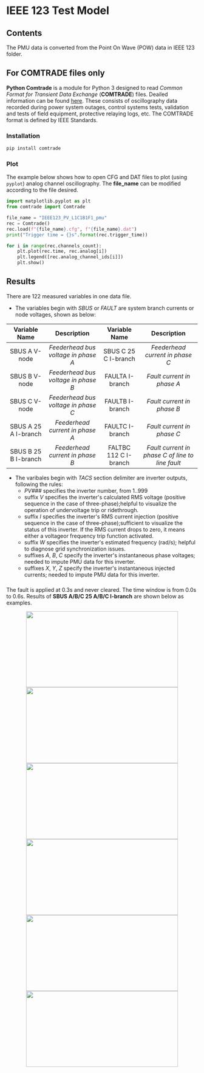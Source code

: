 # IEEE 123 Test Model
## Contents
The PMU data is converted from the Point On Wave (POW) data in IEEE 123 folder.

## For COMTRADE files only
**Python Comtrade** is a module for Python 3 designed to read *Common Format for Transient Data Exchange* (**COMTRADE**) files. Deailed information can be found [here](https://github.com/dparrini/python-comtrade). These consists of oscillography data recorded during power system outages, control systems tests, validation and tests of field equipment, protective relaying logs, etc. The COMTRADE format is defined by IEEE Standards.
### Installation

```python
pip install comtrade
```

### Plot
The example below shows how to open CFG and DAT files to plot (using `pyplot`) analog channel oscillography. The **file_name** can be modified according to the file desired.

```python
import matplotlib.pyplot as plt
from comtrade import Comtrade

file_name = "IEEE123_PV_L1C1B1F1_pmu"
rec = Comtrade()
rec.load(f"{file_name}.cfg", f"{file_name}.dat")
print("Trigger time = {}s".format(rec.trigger_time))

for i in range(rec.channels_count):
    plt.plot(rec.time, rec.analog[i])
    plt.legend([rec.analog_channel_ids[i]])
    plt.show()
```

## Results
There are 122 measured variables in one data file.
* The variables begin with _SBUS_ or _FAULT_ are system branch currents or node voltages, shown as below:

| Variable Name | Description | Variable Name | Description |
| :---: | :---: | :---: | :---: |
| SBUS A V-node | *Feederhead bus voltage in phase A* | SBUS C 25 C I-branch | *Feederhead current in phase C* |
| SBUS B V-node | *Feederhead bus voltage in phase B* | FAULTA I-branch | *Fault current in phase A* | 
| SBUS C V-node | *Feederhead bus voltage in phase C* | FAULTB I-branch | *Fault current in phase B* | 
| SBUS A 25 A I-branch | *Feederhead current in phase A* | FAULTC I-branch | *Fault current in phase C* | 
| SBUS B 25 B I-branch | *Feederhead current in phase B* | FALTBC 112 C I-branch | *Fault current in phase C of line to line fault* | 

* The varibales begin with _TACS_ section delimiter are inverter outputs, following the rules:
    * _PV###_ specifies the inverter number, from 1..999
    * suffix _V_ specifies the inverter's calculated RMS voltage (positive sequence in the case of three-phase);helpful to visualize the operation of undervoltage trip or ridethrough.
    * suffix _I_ specifies the inverter's RMS current injection (positive sequence in the case of three-phase);sufficient to visualize the status of this inverter. If the RMS current drops to zero, it means either a voltageor frequency trip function activated.
    * suffix _W_ specifies the inverter's estimated frequency (rad/s); helpful to diagnose grid synchronization issues.
    * suffixes _A_, _B_, _C_ specify the inverter's instantaneous phase voltages; needed to impute PMU data for this inverter.
    * suffixes _X_, _Y_, _Z_ specify the inverter's instantaneous injected currents; needed to impute PMU data for this inverter.

### 
The fault is applied at 0.3s and never cleared. The time window is from 0.0s to 0.6s. Results of **SBUS A/B/C 25 A/B/C I-branch** are shown below as examples.

<div align=center><img src="https://user-images.githubusercontent.com/113486786/206096429-81d9650c-2006-4cca-a5cd-0614c56aa76f.png" width="400" height="200"/><div<div align=center><img src="https://user-images.githubusercontent.com/113486786/206096440-7f214fca-e46f-4f5a-a88b-e7d78b74749a.png" width="400" height="200"/></div>
<div align=center><img src="https://user-images.githubusercontent.com/113486786/206098449-872a4d29-7141-4236-bf8d-e7d0bdd1246e.png" width="400" height="200"/><div<divalign=center><img src="https://user-images.githubusercontent.com/113486786/206098464-78d4dac8-e8c3-425c-a9af-45512799fa1f.png" width="400" height="200"/></div>
<div align=center><img src="https://user-images.githubusercontent.com/113486786/206099086-8f903c36-f113-440f-8390-98289d3a4b93.png" width="400" height="200"/><div<divalign=center><img src="https://user-images.githubusercontent.com/113486786/206099134-04b2ec1b-1c45-4e3d-a82f-dcae7253350b.png" width="400" height="200"/></div>


